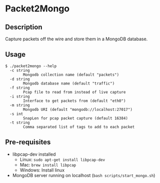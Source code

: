 # Packet2Mongo

## Description
Capture packets off the wire and store them in a MongoDB database.

## Usage
```
$ ./packet2mongo --help
  -c string
        Mongodb collection name (default "packets")
  -d string
        Mongodb database name (default "traffic")
  -f string
        Pcap file to read from instead of live capture
  -i string
        Interface to get packets from (default "eth0")
  -m string
        Mongodb URI (default "mongodb://localhost:27017")
  -s int
        SnapLen for pcap packet capture (default 16384)
  -t string
        Comma separated list of tags to add to each packet
```

## Pre-requisites
* libpcap-dev installed
  * Linux: `sudo apt-get install libpcap-dev`
  * Mac: `brew install libpcap`
  * Windows: Install linux
* MongoDB server running on localhost (`bash scripts/start_mongo.sh`)